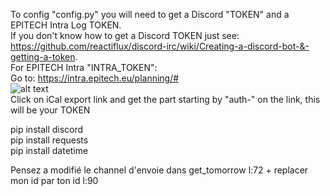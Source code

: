 To config "config.py" you will need to get a Discord "TOKEN" and a EPITECH Intra Log TOKEN.  
If you don't know how to get a Discord TOKEN just see:  
https://github.com/reactiflux/discord-irc/wiki/Creating-a-discord-bot-&-getting-a-token.  
For EPITECH Intra "INTRA_TOKEN":  
Go to: https://intra.epitech.eu/planning/#  
![alt text](https://www.zupimages.net/up/22/01/knkm.png)  
Click on iCal export link and get the part starting by "auth-" on the link, this will be your TOKEN
  
    
pip install discord  
pip install requests  
pip install datetime  
  
 Pensez a modifié le channel d'envoie dans get_tomorrow l:72 + replacer mon id par ton id l:90
 
